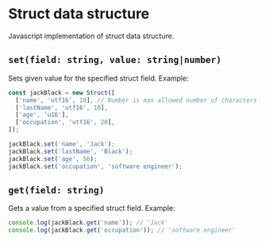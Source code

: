 # Struct data structure
Javascript implementation of struct data structure.

## `set(field: string, value: string|number)`
Sets given value for the specified struct field. Example:
```js
const jackBlack = new Struct([
  ['name', 'utf16', 10], // Number is max allowed number of characters
  ['lastName', 'utf16', 10],
  ['age', 'u16'],
  ['occupation', 'utf16', 20],
]);

jackBlack.set('name', 'Jack');
jackBlack.set('lastName', 'Black');
jackBlack.set('age', 56);
jackBlack.set('occupation', 'software engineer');
```

## `get(field: string)`
Gets a value from a specified struct field. Example:
```js
console.log(jackBlack.get('name')); // 'Jack'
console.log(jackBlack.get('occupation')); // 'software engineer'
```

